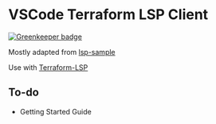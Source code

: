 # VSCode Terraform LSP Client

[![Greenkeeper badge](https://badges.greenkeeper.io/juliosueiras/vscode-languageclient-terraform.svg)](https://greenkeeper.io/)

Mostly adapted from [lsp-sample](https://github.com/microsoft/vscode-extension-samples/tree/master/lsp-sample)

Use with [Terraform-LSP](https://github.com/juliosueiras/terraform-lsp)

## To-do
- Getting Started Guide
